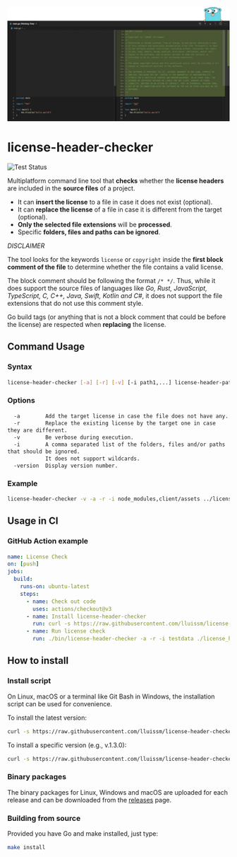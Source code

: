 ![Header](images/header.png)

# license-header-checker

![Test Status](https://github.com/lluissm/license-header-checker/workflows/Test/badge.svg)

Multiplatform command line tool that **checks** whether the **license headers** are included in the **source files** of a project.

- It can **insert the license** to a file in case it does not exist (optional).
- It can **replace the license** of a file in case it is different from the target (optional).
- **Only the selected file extensions** will be **processed**.
- Specific **folders, files and paths can be ignored**.

_DISCLAIMER_

The tool looks for the keywords `license` or `copyright` inside the **first block comment of the file** to determine whether the file contains a valid license.

The block comment should be following the format `/* */`. Thus, while it does support the source files of languages like _Go, Rust, JavaScript, TypeScript, C, C++, Java, Swift, Kotlin and C#_, it does not support the file extensions that do not use this comment style.

Go build tags (or anything that is not a block comment that could be before the license) are respected when **replacing** the license.

## Command Usage

### Syntax

```bash
license-header-checker [-a] [-r] [-v] [-i path1,...] license-header-path src-path extensions...
```

### Options

```
  -a        Add the target license in case the file does not have any.
  -r        Replace the existing license by the target one in case they are different.
  -v        Be verbose during execution.
  -i        A comma separated list of the folders, files and/or paths that should be ignored.
            It does not support wildcards.
  -version  Display version number.
```

### Example

```bash
license-header-checker -v -a -r -i node_modules,client/assets ../license_header.txt . js ts
```

## Usage in CI

### GitHub Action example

```yml
name: License Check
on: [push]
jobs:
  build:
    runs-on: ubuntu-latest
    steps:
      - name: Check out code
        uses: actions/checkout@v3
      - name: Install license-header-checker
        run: curl -s https://raw.githubusercontent.com/lluissm/license-header-checker/master/install.sh | bash
      - name: Run license check
        run: ./bin/license-header-checker -a -r -i testdata ./license_header.txt . go && [[ -z `git status -s` ]]
```

## How to install

### Install script

On Linux, macOS or a terminal like Git Bash in Windows, the installation script can be used for convenience.

To install the latest version:

```bash
curl -s https://raw.githubusercontent.com/lluissm/license-header-checker/master/install.sh | bash
```

To install a specific version (e.g., v.1.3.0):

```bash
curl -s https://raw.githubusercontent.com/lluissm/license-header-checker/master/install.sh | bash -s v1.3.0
```

### Binary packages

The binary packages for Linux, Windows and macOS are uploaded for each release and can be downloaded from the [releases](https://github.com/lluissm/license-header-checker/releases) page.

### Building from source

Provided you have Go and make installed, just type:

```bash
make install
```

